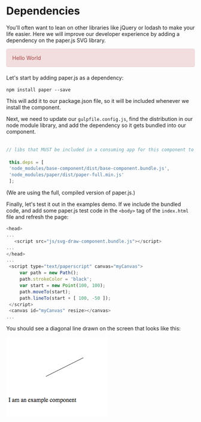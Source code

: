 # Dependencies

You'll often want to lean on other libraries like jQuery or lodash to make your life easier.  Here we will improve our developer experience by adding a dependency on the paper.js SVG library.

<style> 
.heads-up {
    padding: 15px;
    margin-bottom: 20px;
    border: 1px solid transparent;
    border-radius: 4px;
    color: #a94442;
    background-color: #f2dede;
    border-color: #ebccd1;
} 
</style> 

<div class="heads-up">Hello World</div>


Let's start by adding paper.js as a dependency:

`npm install paper --save`

This will add it to our package.json file, so it will be included whenever we install the component.

Next, we need to update our `gulpfile.config.js`, find the distribution in our node module library, and add the dependency so it gets bundled into our component.

```js

// libs that MUST be included in a consuming app for this component to work

 this.deps = [
 'node_modules/base-component/dist/base-component.bundle.js',
 'node_modules/paper/dist/paper-full.min.js'
 ];

```

\(We are using the full, compiled version of paper.js.\)

Finally, let's test it out in the examples demo.  If we include the bundled code, and add some paper.js test code in the `<body>` tag of the `index.html` file and refresh the page:

```js
<head>
...
   <script src="js/svg-draw-component.bundle.js"></script>
...
</head>
...
 <script type="text/paperscript" canvas="myCanvas">
     var path = new Path();
     path.strokeColor = 'black';
     var start = new Point(100, 100);
     path.moveTo(start);
     path.lineTo(start + [ 100, -50 ]);
 </script> 
 <canvas id="myCanvas" resize></canvas>
...
```

You should see a diagonal line drawn on the screen that looks like this:

![](/assets/paperjs-example.png)

